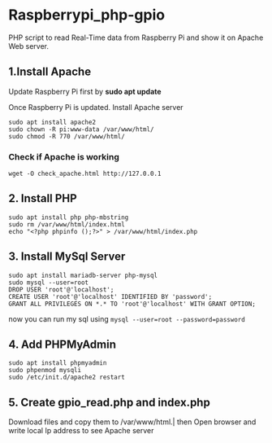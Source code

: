 # Raspberrypi_php-gpio
PHP script to read Real-Time data from Raspberry Pi and show it on Apache Web server.

## 1.Install Apache
Update Raspberry Pi first  by **sudo apt update**

Once Raspberry Pi is updated. Install Apache server
```
sudo apt install apache2
sudo chown -R pi:www-data /var/www/html/
sudo chmod -R 770 /var/www/html/
```
### Check if Apache is working
```
wget -O check_apache.html http://127.0.0.1
```

## 2. Install PHP
```
sudo apt install php php-mbstring
sudo rm /var/www/html/index.html
echo "<?php phpinfo ();?>" > /var/www/html/index.php
```

## 3. Install MySql Server 
```
sudo apt install mariadb-server php-mysql
sudo mysql --user=root
DROP USER 'root'@'localhost';
CREATE USER 'root'@'localhost' IDENTIFIED BY 'password';
GRANT ALL PRIVILEGES ON *.* TO 'root'@'localhost' WITH GRANT OPTION;
```
now you can run my sql using ```mysql --user=root --password=password```

## 4. Add PHPMyAdmin
```
sudo apt install phpmyadmin
sudo phpenmod mysqli
sudo /etc/init.d/apache2 restart
```
## 5. Create gpio_read.php and index.php
Download files and copy them to /var/www/html.|
then Open browser  and write local Ip address to see Apache server

